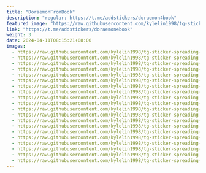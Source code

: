 ```yaml
---
title: "DoraemonFromBook"
description: "regular: https://t.me/addstickers/doraemon4book"
featured_image: "https://raw.githubusercontent.com/kylelin1998/tg-sticker-spreading-worldwide-images/main/img/99edf721-def8-4244-a83e-82fdd49bb159.jpg"
link: "https://t.me/addstickers/doraemon4book"
weight: 3
date: 2024-04-11T08:15:21+08:00
images:
  - https://raw.githubusercontent.com/kylelin1998/tg-sticker-spreading-worldwide-images/main/img/99edf721-def8-4244-a83e-82fdd49bb159.jpg
  - https://raw.githubusercontent.com/kylelin1998/tg-sticker-spreading-worldwide-images/main/img/3acd1027-f24a-48d2-8b5d-3fb3822bd409.jpg
  - https://raw.githubusercontent.com/kylelin1998/tg-sticker-spreading-worldwide-images/main/img/e5f2848f-fa55-4e8c-939b-0811ff18bde0.jpg
  - https://raw.githubusercontent.com/kylelin1998/tg-sticker-spreading-worldwide-images/main/img/60834afd-c85e-4b4f-803b-496e27332c59.jpg
  - https://raw.githubusercontent.com/kylelin1998/tg-sticker-spreading-worldwide-images/main/img/479f455c-59e4-494a-bb3d-4282d24b660a.jpg
  - https://raw.githubusercontent.com/kylelin1998/tg-sticker-spreading-worldwide-images/main/img/d5bde167-40bb-4288-8a56-4e88850f8bcd.jpg
  - https://raw.githubusercontent.com/kylelin1998/tg-sticker-spreading-worldwide-images/main/img/bc0c5f55-fd7f-47df-8e97-45575d4af082.jpg
  - https://raw.githubusercontent.com/kylelin1998/tg-sticker-spreading-worldwide-images/main/img/817fc787-fe2e-4ae7-9fad-845226987d7c.jpg
  - https://raw.githubusercontent.com/kylelin1998/tg-sticker-spreading-worldwide-images/main/img/959ca74d-e05b-40c3-aef5-6f2678c66232.jpg
  - https://raw.githubusercontent.com/kylelin1998/tg-sticker-spreading-worldwide-images/main/img/0ddb7792-ef9e-4981-8a44-8ef66072e448.jpg
  - https://raw.githubusercontent.com/kylelin1998/tg-sticker-spreading-worldwide-images/main/img/9876a66c-e41c-4411-a542-28471aba5148.jpg
  - https://raw.githubusercontent.com/kylelin1998/tg-sticker-spreading-worldwide-images/main/img/5a96860c-3415-466b-9b9d-b00ff4da4777.jpg
  - https://raw.githubusercontent.com/kylelin1998/tg-sticker-spreading-worldwide-images/main/img/95097ab6-465e-40ff-be30-e0f4d93aa640.jpg
  - https://raw.githubusercontent.com/kylelin1998/tg-sticker-spreading-worldwide-images/main/img/bf1d41e9-089e-4fb1-9765-eacb9d548321.jpg
  - https://raw.githubusercontent.com/kylelin1998/tg-sticker-spreading-worldwide-images/main/img/ac402a42-bcf0-46a3-84fe-68ced2e9bc21.jpg
  - https://raw.githubusercontent.com/kylelin1998/tg-sticker-spreading-worldwide-images/main/img/ac48d757-6a8d-42ed-bc0a-447fdd134bb0.jpg
  - https://raw.githubusercontent.com/kylelin1998/tg-sticker-spreading-worldwide-images/main/img/59688f6c-0d41-481b-8115-5f4ff06f9b9f.jpg
  - https://raw.githubusercontent.com/kylelin1998/tg-sticker-spreading-worldwide-images/main/img/115ef006-c597-4c66-b2d7-f0210197acb1.jpg
  - https://raw.githubusercontent.com/kylelin1998/tg-sticker-spreading-worldwide-images/main/img/31bf23cb-2613-4c93-921e-147443166044.jpg
  - https://raw.githubusercontent.com/kylelin1998/tg-sticker-spreading-worldwide-images/main/img/fb7d5b6c-df9c-4e9a-9841-cb1677a71f0a.jpg
---
```

